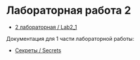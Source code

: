 # Лабораторная работа 2

-  [2 лабораторная / Lab2_1](Lab2_1)

Документация для 1 части лабораторной работы:
-  [Секреты / Secrets](Documentation/Secrets)
